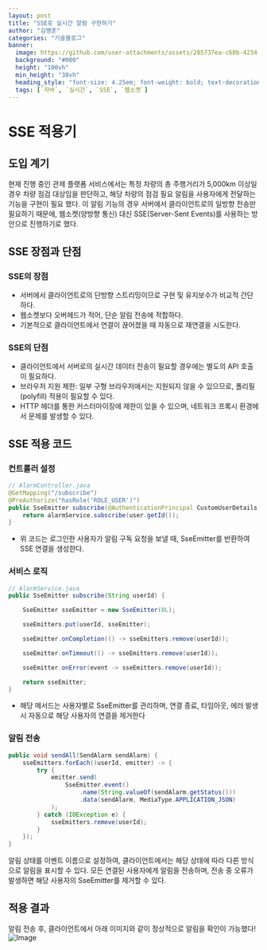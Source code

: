 ```yaml
---
layout: post  
title: "SSE로 실시간 알람 구현하기"
author: "김병훈"
categories: "기술블로그"
banner:
  image: https://github.com/user-attachments/assets/285737ea-c60b-4234-b4bf-29a9469dc949
  background: "#000"
  height: "100vh"
  min_height: "38vh"
  heading_style: "font-size: 4.25em; font-weight: bold; text-decoration: underline"
  tags: [`자바`, `실시간`, `SSE`, `웹소켓`]
---
```

# SSE 적용기

## 도입 계기
현재 진행 중인 관제 플랫폼 서비스에서는 특정 차량의 총 주행거리가 5,000km 이상일 경우 차량 점검 대상임을 판단하고, 해당 차량의 점검 필요 알림을 사용자에게 전달하는 기능을 구현이 필요 했다.
이 알림 기능의 경우 서버에서 클라이언트로의 일방향 전송만 필요하기 때문에, 웹소켓(양방향 통신) 대신 SSE(Server-Sent Events)를 사용하는 방안으로 진행하기로 했다.

## SSE 장점과 단점
### SSE의 장점
- 서버에서 클라이언트로의 단방향 스트리밍이므로 구현 및 유지보수가 비교적 간단하다.
- 웹소켓보다 오버헤드가 적어, 단순 알림 전송에 적합하다.
- 기본적으로 클라이언트에서 연결이 끊어졌을 때 자동으로 재연결을 시도한다.
### SSE의 단점
- 클라이언트에서 서버로의 실시간 데이터 전송이 필요할 경우에는 별도의 API 호출이 필요하다.
- 브라우저 지원 제한: 일부 구형 브라우저에서는 지원되지 않을 수 있으므로, 폴리필(polyfill) 적용이 필요할 수 있다.
- HTTP 헤더를 통한 커스터마이징에 제한이 있을 수 있으며, 네트워크 프록시 환경에서 문제를 발생할 수 있다.

## SSE 적용 코드
### 컨트롤러 설정
```java
// AlarmController.java
@GetMapping("/subscribe")
@PreAuthorize("hasRole('ROLE_USER')")
public SseEmitter subscribe(@AuthenticationPrincipal CustomUserDetails user) {
    return alarmService.subscribe(user.getId());
}
```
- 위 코드는 로그인한 사용자가 알림 구독 요청을 보낼 때, SseEmitter를 반환하여 SSE 연결을 생성한다.

### 서비스 로직
```java
// AlarmService.java
public SseEmitter subscribe(String userId) {

    SseEmitter sseEmitter = new SseEmitter(0L);

    sseEmitters.put(userId, sseEmitter);

    sseEmitter.onCompletion(() -> sseEmitters.remove(userId));

    sseEmitter.onTimeout(() -> sseEmitters.remove(userId));

    sseEmitter.onError(event -> sseEmitters.remove(userId));

    return sseEmitter;
}
```
- 해당 메서드는 사용자별로 SseEmitter를 관리하며, 연결 종료, 타임아웃, 에러 발생 시 자동으로 해당 사용자의 연결을 제거한다

### 알림 전송
```java
public void sendAll(SendAlarm sendAlarm) {
    sseEmitters.forEach((userId, emitter) -> {
        try {
            emitter.send(
                SseEmitter.event()
                    .name(String.valueOf(sendAlarm.getStatus()))
                    .data(sendAlarm, MediaType.APPLICATION_JSON)
            );
        } catch (IOException e) {
            sseEmitters.remove(userId);
        }
    });
}
```
알림 상태를 이벤트 이름으로 설정하여, 클라이언트에서는 해당 상태에 따라 다른 방식으로 알림을 표시할 수 있다. 모든 연결된 사용자에게 알림을 전송하며, 전송 중 오류가 발생하면 해당 사용자의 SseEmitter를 제거할 수 있다.

## 적용 결과
알림 전송 후, 클라이언트에서 아래 이미지와 같이 정상적으로 알림을 확인이 가능했다!
![Image](https://github.com/user-attachments/assets/f1409720-13d7-47ef-bd2c-51b920f5153c)
